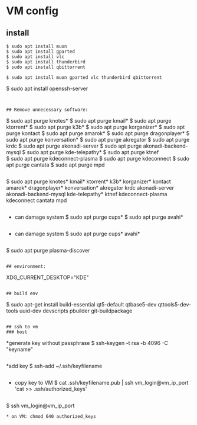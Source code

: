 # VM config 

## install 

~~~
$ sudo apt install muon
$ sudo apt install gparted
$ sudo apt install vlc
$ sudo apt install thunderbird
$ sudo apt install qbittorrent
~~~

~~~
$ sudo apt install muon gparted vlc thunderbird qbittorrent
~~~

$ sudo apt install openssh-server
~~~


## Remove unnecessary software:

~~~
$ sudo apt purge knotes*
$ sudo apt purge kmail* 
$ sudo apt purge ktorrent*
$ sudo apt purge k3b*
$ sudo apt purge korganizer*
$ sudo apt purge kontact
$ sudo apt purge amarok*
$ sudo apt purge dragonplayer*
$ sudo apt purge konversation*
$ sudo apt purge akregator
$ sudo apt purge krdc
$ sudo apt purge akonadi-server
$ sudo apt purge akonadi-backend-mysql
$ sudo apt purge kde-telepathy*
$ sudo apt purge ktnef                
$ sudo apt purge kdeconnect-plasma
$ sudo apt purge kdeconnect
$ sudo apt purge cantata
$ sudo apt purge mpd
~~~

~~~
$ sudo apt purge knotes* kmail* ktorrent* k3b* korganizer* kontact amarok* dragonplayer* konversation* akregator krdc akonadi-server akonadi-backend-mysql kde-telepathy* ktnef kdeconnect-plasma kdeconnect cantata mpd
~~~

~~~
* can damage system
$ sudo apt purge cups*
$ sudo apt purge avahi*
~~~

~~~
* can damage system
$ sudo apt purge cups* avahi*
~~~

~~~
$ sudo apt purge plasma-discover
~~~

## environment:

~~~
 XDG_CURRENT_DESKTOP="KDE"
~~~

## build env

~~~
$ sudo apt-get install build-essential qt5-default qtbase5-dev qttools5-dev-tools uuid-dev devscripts pbuilder git-buildpackage 
~~~

## ssh to vm
### host 
~~~
*generate key without passphrase
$ ssh-keygen -t rsa -b 4096 -C "keyname"
~~~

~~~
*add key
$ ssh-add ~/.ssh/keyfilename
~~~

~~~
* copy key to VM
$ cat .ssh/keyfilename.pub | ssh vm_login@vm_ip_port 'cat >> .ssh/authorized_keys'
~~~

~~~
$ ssh vm_login@vm_ip_port
~~~
* on VM: chmod 640 authorized_keys

